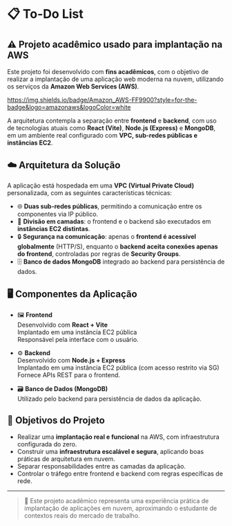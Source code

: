# 📋 To-Do List

## ⚠️ Projeto acadêmico usado para implantação na AWS

Este projeto foi desenvolvido com **fins acadêmicos**, com o objetivo de realizar a implantação de uma aplicação web moderna na nuvem, utilizando os serviços da **Amazon Web Services (AWS)**.

https://img.shields.io/badge/Amazon_AWS-FF9900?style=for-the-badge&logo=amazonaws&logoColor=white

A arquitetura contempla a separação entre **frontend** e **backend**, com uso de tecnologias atuais como **React (Vite)**, **Node.js (Express)** e **MongoDB**, em um ambiente real configurado com **VPC, sub-redes públicas e instâncias EC2**.

## ☁️ Arquitetura da Solução

A aplicação está hospedada em uma **VPC (Virtual Private Cloud)** personalizada, com as seguintes características técnicas:

- 🌐 **Duas sub-redes públicas**, permitindo a comunicação entre os componentes via IP público.
- 🧱 **Divisão em camadas**: o frontend e o backend são executados em **instâncias EC2 distintas**.
- 🔒 **Segurança na comunicação**: apenas o **frontend é acessível globalmente** (HTTP/S), enquanto o **backend aceita conexões apenas do frontend**, controladas por regras de **Security Groups**.
- 🗄️ **Banco de dados MongoDB** integrado ao backend para persistência de dados.

## 🖥️ Componentes da Aplicação

- 🖼️ **Frontend**  
  Desenvolvido com **React + Vite**  
  Implantado em uma instância EC2 pública  
  Responsável pela interface com o usuário.

- ⚙️ **Backend**  
  Desenvolvido com **Node.js + Express**  
  Implantado em uma instância EC2 pública (com acesso restrito via SG)  
  Fornece APIs REST para o frontend.

- 🗃️ **Banco de Dados (MongoDB)**  
  Utilizado pelo backend para persistência de dados da aplicação.

## 🎯 Objetivos do Projeto

- Realizar uma **implantação real e funcional** na AWS, com infraestrutura configurada do zero.
- Construir uma **infraestrutura escalável e segura**, aplicando boas práticas de arquitetura em nuvem.
- Separar responsabilidades entre as camadas da aplicação.
- Controlar o tráfego entre frontend e backend com regras específicas de rede.

---

> 🔎 Este projeto acadêmico representa uma experiência prática de implantação de aplicações em nuvem, aproximando o estudante de contextos reais do mercado de trabalho.

